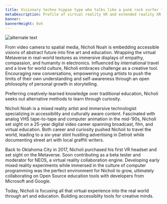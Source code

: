 ```yaml
---
title: Visionary techno hippie type who talks like a punk rock surfer from Oklahoma City
metaDescription: Profile of virtual reality VR and extended reality XR film video production artist
banner:
bannerHeight: 0vh
---
```


<div class="row">
  <div class="col-md-12">
    <img src="https://lh3.googleusercontent.com/-9X_0qe5RlyKshKh3J-xWaMaadMhxRm-1Lctj82IGVeVZ8rs8DLMznzbpfguJLmmXkb-ZQCm8V7NbgQG2FOcGlBT6F1FyyCqx0jgOeh5edZpUlreZpQTkweH2sv4BilzLNRIOHGQyA=w2400" alt="alternate text">
  </div>
</div>


From video camera to spatial media, Nicholi Noah is embedding accessible visions of abstract future into fine art and education. Wrapping the virtual Metaverse in real-world textures as immersive displays of empathy, compassion, and humanity in electronics. Influenced by international travel and a love for world culture, Nicholi embraces challenge as a creative tool. Encouraging new conversations, empowering young artists to push the limits of their own understanding and self-awareness through an open philosophy of personal growth in storytelling.</br>

Preferring creatively-learned knowledge over traditional education, Nicholi seeks out alternative methods to learn through curiosity.</br>

Nicholi Noah is a mixed reality artist and immersive technologist specializing in accessibility and culturally aware content. Fascinated with analog VHS tape-to-tape and computer animation in the mid-‘90s, Nicholi set sight on a 25-year digital video career spanning broadcast, film, and virtual education. Both career and curiosity pushed Nicholi to travel the world, leading to a six-year stint hustling advertising in Detroit while documenting street art with local graffiti writers.</br>

Back to Oklahoma City in 2017, Nicholi purchased his first VR headset and set sight on the Metaverse. Soon contributing as a beta tester and moderator for NEOS, a virtual reality collaboration engine. Developing early mixed reality experiments while immersed in the culture of computer programming was the perfect environment for Nicholi to grow, ultimately collaborating on Open Source education tools with developers from Microsoft and Google.</br>

Today, Nicholi is focusing all that virtual experience into the real world through art and education. Building accessiblity tools for creative minds.
